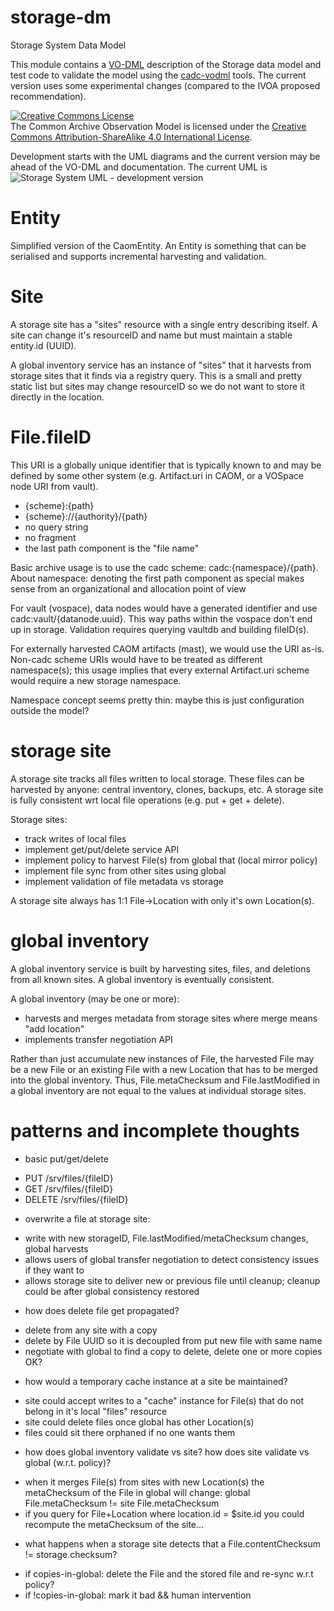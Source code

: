 # storage-dm
Storage System Data Model

This module contains a <a href="http://www.ivoa.net/documents/VODML/index.html">VO-DML</a> 
description of the Storage data model and test code to validate the model using the 
<a href="https://github.com/opencadc/core/tree/master/cadc-vodml">cadc-vodml</a> tools. The 
current version uses some experimental changes (compared to the IVOA proposed recommendation).

<a rel="license" href="http://creativecommons.org/licenses/by-sa/4.0/">
<img alt="Creative Commons License" style="border-width:0" src="https://i.creativecommons.org/l/by-sa/4.0/88x31.png" /></a>
<br />The Common Archive Observation Model is licensed under the
<a rel="license" href="http://creativecommons.org/licenses/by-sa/4.0/">
Creative Commons Attribution-ShareAlike 4.0 International License</a>.

Development starts with the UML diagrams and the current version may be ahead of the VO-DML and documentation. 
The current UML is <img alt="Storage System UML - development version" style="border-width:0" 
src="https://github.com/pdowler/storage/raw/master/storage-dm/src/main/resources/inventory.png" />


# Entity
Simplified version of the CaomEntity. An Entity is something 
that can be serialised and supports incremental harvesting 
and validation.

# Site
A storage site has a "sites" resource with a single entry
describing itself. A site can change it's resourceID and
name but must maintain a stable entity.id (UUID).

A global inventory service has an instance of "sites"
that it harvests from storage sites that it finds via a
registry query. This is a small and pretty static list but
sites may change resourceID so we do not want to
store it directly in the location.

# File.fileID
This URI is a globally unique identifier that is typically known 
to and may be defined by some other system (e.g. Artifact.uri 
in CAOM, or a VOSpace node URI from vault). 

- {scheme}:{path}
- {scheme}://{authority}/{path}
- no query string
- no fragment
-  the last path component is the "file name"

Basic archive usage is to use the cadc scheme: cadc:{namespace}/{path}. About namespace: denoting the first 
path component as special makes sense from an organizational and allocation point of view

For vault (vospace), data nodes would have a generated identifier and use cadc:vault/{datanode.uuid}.
This way paths within the vospace don't end up in storage. Validation requires querying vaultdb and 
building fileID(s).

For externally harvested CAOM artifacts (mast), we would use the URI as-is. Non-cadc scheme URIs would have to
be treated as different namespace(s); this usage implies that every external Artifact.uri scheme would require 
a new storage namespace.

Namespace concept seems pretty thin: maybe this is just configuration outside the model?

# storage site
A storage site tracks all files written to local storage. These files 
can be harvested by anyone: central inventory, clones, backups, etc. 
A storage site is fully consistent wrt local file operations (e.g. put + get + delete).

Storage sites:
- track writes of local files
- implement get/put/delete service API
- implement policy to harvest File(s) from global that 
  (local mirror policy)
- implement file sync from other sites using global
- implement validation of file metadata vs storage

A storage site always has 1:1 File->Location with only it's own
Location(s).

# global inventory
A global inventory service is built by harvesting sites, files, and deletions from all known sites.
A global inventory is eventually consistent.

A global inventory (may be one or more):
- harvests and merges metadata from storage sites
  where merge means "add location"
- implements transfer negotiation API

Rather than just accumulate new instances of File, the
harvested File may be a new File or an existing File with
a new Location that has to be merged into the global
inventory. Thus, File.metaChecksum and File.lastModified
in a global inventory are not equal to the values at
individual storage sites.

# patterns and incomplete thoughts

* basic put/get/delete
- PUT /srv/files/{fileID}
- GET /srv/files/{fileID}
- DELETE /srv/files/{fileID}

* overwrite a file at storage site:
- write with new storageID, File.lastModified/metaChecksum changes, global harvests
- allows users of global transfer negotiation to detect consistency issues if they want to
- allows storage site to deliver new or previous file until cleanup; cleanup could be after global 
  consistency restored

* how does delete file get propagated?
- delete from any site with a copy
- delete by File UUID so it is decoupled from put new file with same name
- negotiate with global to find a copy to delete, delete one or more copies OK?

* how would a temporary cache instance at a site be maintained?
- site could accept writes to a "cache" instance for File(s) that do not belong
  in it's local "files" resource
- site could delete files once global has other Location(s)
- files could sit there orphaned if no one wants them

* how does global inventory validate vs site?  how does site validate vs global (w.r.t. policy)?
- when it merges File(s) from sites with new Location(s) the metaChecksum 
  of the File in global will change: global File.metaChecksum != site File.metaChecksum
- if you query for File+Location where location.id = $site.id you could recompute 
  the metaChecksum of the site... 

* what happens when a storage site detects that a File.contentChecksum != storage.checksum?
- if copies-in-global: delete the File and the stored file and re-sync w.r.t policy?
- if !copies-in-global: mark it bad && human intervention

